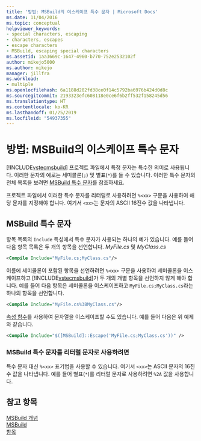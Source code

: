 ```yaml
---
title: '방법: MSBuild의 이스케이프 특수 문자 | Microsoft Docs'
ms.date: 11/04/2016
ms.topic: conceptual
helpviewer_keywords:
- special characters, escaping
- characters, escapes
- escape characters
- MSBuild, escaping special characters
ms.assetid: 1aa3669c-1647-4960-b770-752e2532102f
author: mikejo5000
ms.author: mikejo
manager: jillfra
ms.workload:
- multiple
ms.openlocfilehash: 6a1188d202fd38ce0f14c5792ba6976b424d0d8c
ms.sourcegitcommit: 2193323efc608118e0ce6f6b2ff532f158245d56
ms.translationtype: HT
ms.contentlocale: ko-KR
ms.lasthandoff: 01/25/2019
ms.locfileid: "54937355"
---
```

# <a name="how-to-escape-special-characters-in-msbuild"></a>방법: MSBuild의 이스케이프 특수 문자

[!INCLUDE[vstecmsbuild](../extensibility/internals/includes/vstecmsbuild_md.md)] 프로젝트 파일에서 특정 문자는 특수한 의미로 사용됩니다. 이러한 문자의 예로는 세미콜론(`;`) 및 별표(`*`)를 들 수 있습니다. 이러한 특수 문자의 전체 목록을 보려면 [MSBuild 특수 문자](../msbuild/msbuild-special-characters.md)를 참조하세요.
  
프로젝트 파일에서 이러한 특수 문자를 리터럴로 사용하려면 `%<xx>` 구문을 사용하여 해당 문자를 지정해야 합니다. 여기서 `<xx>`는 문자의 ASCII 16진수 값을 나타냅니다.
  
## <a name="msbuild-special-characters"></a>MSBuild 특수 문자

 항목 목록의 `Include` 특성에서 특수 문자가 사용되는 하나의 예가 있습니다. 예를 들어 다음 항목 목록은 두 개의 항목을 선언합니다. *MyFile.cs* 및 *MyClass.cs*  
  
```xml  
<Compile Include="MyFile.cs;MyClass.cs"/>  
```  
  
이름에 세미콜론이 포함된 항목을 선언하려면 `%<xx>` 구문을 사용하여 세미콜론을 이스케이프하고 [!INCLUDE[vstecmsbuild](../extensibility/internals/includes/vstecmsbuild_md.md)]가 두 개의 개별 항목을 선언하지 않게 해야 합니다. 예를 들어 다음 항목은 세미콜론을 이스케이프하고 `MyFile.cs;MyClass.cs`라는 하나의 항목을 선언합니다.
  
```xml  
<Compile Include="MyFile.cs%3BMyClass.cs"/>  
```  

[속성 함수](../msbuild/property-functions.md)를 사용하여 문자열을 이스케이프할 수도 있습니다. 예를 들어 다음은 위 예제와 같습니다.

```xml
<Compile Include="$([MSBuild]::Escape('MyFile.cs;MyClass.cs'))" />
```

### <a name="to-use-an-msbuild-special-character-as-a-literal-character"></a>MSBuild 특수 문자를 리터럴 문자로 사용하려면

특수 문자 대신 `%<xx>` 표기법을 사용할 수 있습니다. 여기서 `<xx>`는 ASCII 문자의 16진수 값을 나타냅니다. 예를 들어 별표(`*`)를 리터럴 문자로 사용하려면 `%2A` 값을 사용합니다.

 
## <a name="see-also"></a>참고 항목  
 [MSBuild 개념](../msbuild/msbuild-concepts.md)   
 [MSBuild](../msbuild/msbuild.md)   
 [항목](../msbuild/msbuild-items.md)   
